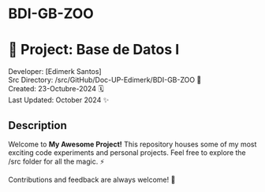 # BDI-GB-ZOO

# 🚀 Project: Base de Datos I

Developer: [Edimerk Santos]  
Src Directory: /src/GitHub/Doc-UP-Edimerk/BDI-GB-ZOO 📂  
Created: 23-Octubre-2024 🗓️  
Last Updated: October 2024 ✨  

## Description
Welcome to **My Awesome Project!** This repository houses some of my most exciting code experiments and personal projects. Feel free to explore the /src folder for all the magic. ⚡

Contributions and feedback are always welcome! 🙌